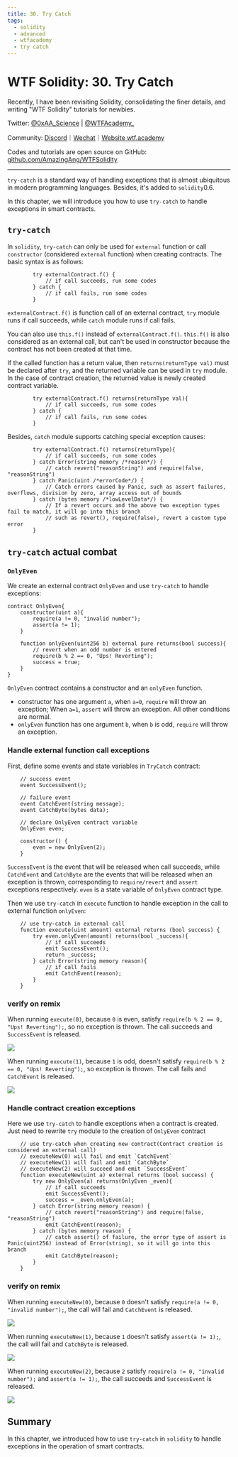 ```yaml
---
title: 30. Try Catch
tags:
  - solidity
  - advanced
  - wtfacademy
  - try catch
---
```


# WTF Solidity: 30. Try Catch

Recently, I have been revisiting Solidity, consolidating the finer details, and writing "WTF Solidity" tutorials for newbies. 

Twitter: [@0xAA_Science](https://twitter.com/0xAA_Science) | [@WTFAcademy_](https://twitter.com/WTFAcademy_)

Community: [Discord](https://discord.gg/5akcruXrsk)｜[Wechat](https://docs.google.com/forms/d/e/1FAIpQLSe4KGT8Sh6sJ7hedQRuIYirOoZK_85miz3dw7vA1-YjodgJ-A/viewform?usp=sf_link)｜[Website wtf.academy](https://wtf.academy)

Codes and tutorials are open source on GitHub: [github.com/AmazingAng/WTFSolidity](https://github.com/AmazingAng/WTFSolidity)

-----

`try-catch` is a standard way of handling exceptions that is almost ubiquitous in modern programming languages. Besides, it's added to `solidity`0.6.

In this chapter, we will introduce you how to use `try-catch` to handle exceptions in smart contracts. 

## `try-catch`
In `solidity`, `try-catch` can only be used for `external` function or call `constructor` (considered `external` function) when creating contracts. The basic syntax is as follows:
```solidity
        try externalContract.f() {
            // if call succeeds, run some codes
        } catch {
            // if call fails, run some codes
        }
```
`externalContract.f()` is function call of an external contract, `try` module runs if call succeeds, while `catch` module runs if call fails.

You can also use `this.f()` instead of `externalContract.f()`. `this.f()` is also considered as an external call, but can't be used in constructor because the contract has not been created at that time.

If the called function has a return value, then `returns(returnType val)` must be declared after `try`, and the returned variable can be used in `try` module. In the case of contract creation, the returned value is newly created contract variable.
```solidity
        try externalContract.f() returns(returnType val){
            // if call succeeds, run some codes
        } catch {
            // if call fails, run some codes
        }
```

Besides, `catch` module supports catching special exception causes:

```solidity
        try externalContract.f() returns(returnType){
            // if call succeeds, run some codes
        } catch Error(string memory /*reason*/) {
            // catch revert("reasonString") and require(false, "reasonString")
        } catch Panic(uint /*errorCode*/) {
            // Catch errors caused by Panic, such as assert failures, overflows, division by zero, array access out of bounds
        } catch (bytes memory /*lowLevelData*/) {
            // If a revert occurs and the above two exception types fail to match, it will go into this branch
            // such as revert(), require(false), revert a custom type error
        }
```

## `try-catch` actual combat
### `OnlyEven`
We create an external contract `OnlyEven` and use `try-catch` to handle exceptions:

```solidity
contract OnlyEven{
    constructor(uint a){
        require(a != 0, "invalid number");
        assert(a != 1);
    }

    function onlyEven(uint256 b) external pure returns(bool success){
        // revert when an odd number is entered
        require(b % 2 == 0, "Ups! Reverting");
        success = true;
    }
}
```
`OnlyEven` contract contains a constructor and an `onlyEven` function.

- constructor has one argument `a`, when `a=0`, `require` will throw an exception; When `a=1`, `assert` will throw an exception. All other conditions are normal.
- `onlyEven` function has one argument `b`, when `b` is odd, `require` will throw an exception.

### Handle external function call exceptions
First, define some events and state variables in `TryCatch` contract:
```solidity
    // success event
    event SuccessEvent();

    // failure event
    event CatchEvent(string message);
    event CatchByte(bytes data);

    // declare OnlyEven contract variable
    OnlyEven even;

    constructor() {
        even = new OnlyEven(2);
    }
```
`SuccessEvent` is the event that will be released when call succeeds, while `CatchEvent` and `CatchByte` are the events that will be released when an exception is thrown, corresponding to `require/revert` and `assert` exceptions respectively. `even` is a state variable of `OnlyEven` contract type.

Then we use `try-catch` in `execute` function to handle exception in the call to external function `onlyEven`:

```solidity
    // use try-catch in external call
    function execute(uint amount) external returns (bool success) {
        try even.onlyEven(amount) returns(bool _success){
            // if call succeeds
            emit SuccessEvent();
            return _success;
        } catch Error(string memory reason){
            // if call fails
            emit CatchEvent(reason);
        }
    }
```
### verify on remix

When running `execute(0)`, because `0` is even, satisfy `require(b % 2 == 0, "Ups! Reverting");`, so no exception is thrown. The call succeeds and `SuccessEvent` is released.

![](./img/30-1_en.jpg)

When running `execute(1)`, because `1` is odd, doesn't satisfy `require(b % 2 == 0, "Ups! Reverting");`, so exception is thrown. The call fails and `CatchEvent` is released.

![](./img/30-2_en.jpg)

### Handle contract creation exceptions

Here we use `try-catch` to handle exceptions when a contract is created. Just need to rewrite `try` module to the creation of `OnlyEven` contract

```solidity
    // use try-catch when creating new contract(Contract creation is considered an external call)
    // executeNew(0) will fail and emit `CatchEvent`
    // executeNew(1) will fail and emit `CatchByte`
    // executeNew(2) will succeed and emit `SuccessEvent`
    function executeNew(uint a) external returns (bool success) {
        try new OnlyEven(a) returns(OnlyEven _even){
            // if call succeeds
            emit SuccessEvent();
            success = _even.onlyEven(a);
        } catch Error(string memory reason) {
            // catch revert("reasonString") and require(false, "reasonString")
            emit CatchEvent(reason);
        } catch (bytes memory reason) {
            // catch assert() of failure, the error type of assert is Panic(uint256) instead of Error(string), so it will go into this branch
            emit CatchByte(reason);
        }
    }
```

### verify on remix

When running `executeNew(0)`, because `0` doesn't satisfy `require(a != 0, "invalid number");`, the call will fail and `CatchEvent` is released.

![](./img/30-3_en.jpg)

When running `executeNew(1)`, because `1` doesn't satisfy `assert(a != 1);`, the call will fail and `CatchByte` is released.

![](./img/30-4_en.jpg)

When running `executeNew(2)`, because `2` satisfy `require(a != 0, "invalid number");` and `assert(a != 1);`, the call succeeds and `SuccessEvent` is released.

![](./img/30-5_en.jpg)

## Summary
In this chapter, we introduced how to use `try-catch` in `solidity` to handle exceptions in the operation of smart contracts.
